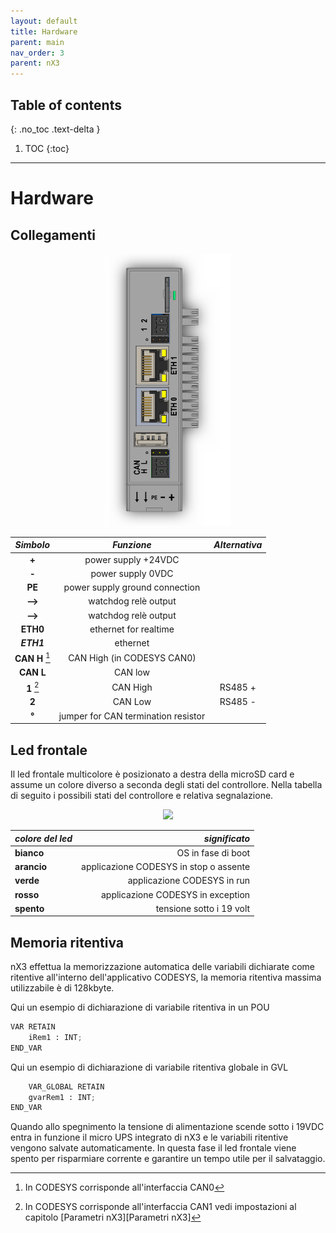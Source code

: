 ```yaml
---
layout: default
title: Hardware
parent: main
nav_order: 3
parent: nX3
---
```


## Table of contents
{: .no_toc .text-delta }

1. TOC
{:toc}

***

# Hardware

## Collegamenti

<div style="text-align:center"><img src="img/top_small.png" width="40%"/></div>


|*Simbolo*	 		|*Funzione* 							|*Alternativa*	|
|:-----------:		|:-------------: 						|:-:			|
|**+**		     	| power supply +24VDC        			|				|
|**-**	         	| power supply 0VDC          			|				|
|**PE**		     	| power supply ground connection		|				|
|**-->**			| watchdog relè output					|   			|				
|**-->**         	| watchdog relè output		  			|				|
|****ETH0****		| ethernet for realtime					|       		|				
|***ETH1***		    | ethernet 								|       		|				
|**CAN H** [^1]	    | CAN High (in CODESYS CAN0)			|      			|				
|**CAN L**		    | CAN low  								|     			|				
|**1** [^2]			| CAN High 								| RS485 +      	|
|**2**		     	| CAN Low  								| RS485 -   	|
| **°**				| jumper for CAN termination resistor 	|				|


[^1]: In CODESYS corrisponde all'interfaccia CAN0
[^2]: In CODESYS corrisponde all'interfaccia CAN1 vedi impostazioni al capitolo [Parametri nX3][Parametri nX3]


## Led frontale

Il led frontale multicolore è posizionato a destra della microSD card e assume un colore diverso a seconda degli stati del controllore. Nella tabella di seguito i possibili stati del controllore e relativa segnalazione.

<div style="text-align:center"><img src="nx3/img/led.png" width="50%"/></div>



|*colore del led*	|*significato*								|
|:--------------	|------------:								|
|**bianco**			| OS in fase di boot						|
|**arancio**		| applicazione CODESYS in stop o assente	|
|**verde**			| applicazione CODESYS in run				|
|**rosso**			| applicazione CODESYS in exception			|
|**spento**			| tensione sotto i 19 volt					|


## Memoria ritentiva

nX3 effettua la memorizzazione automatica delle variabili dichiarate come ritentive all'interno dell'applicativo CODESYS, la memoria ritentiva massima utilizzabile è di 128kbyte.

Qui un esempio di dichiarazione di variabile ritentiva in un POU

```python
VAR RETAIN
	iRem1 : INT;
END_VAR
```

Qui un esempio di dichiarazione di variabile ritentiva globale in GVL

```python
	VAR_GLOBAL RETAIN
	gvarRem1 : INT;
END_VAR
```

Quando allo spegnimento la tensione di alimentazione scende sotto i 19VDC entra in funzione il micro UPS integrato di nX3 e le variabili ritentive vengono salvate automaticamente. In questa fase il led frontale viene spento per risparmiare corrente e garantire un tempo utile per il salvataggio.